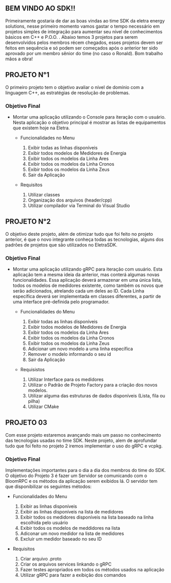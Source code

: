 ## BEM VINDO AO SDK!! 

Primeiramente gostaria de dar as boas vindas ao time SDK da eletra energy solutions, nesse primeiro momento vamos gastar o tempo necessário
em projetos simples de integração para aumentar seu nível de conhecimentos básicos em C++ e P.O.O. . Abaixo temos 3 projetos para serem
desenvolvidos pelos membros récem chegados, esses projetos devem ser feitos em sequência e só podem ser começados após o anterior ter sido aprovado por um membro sênior do time (no caso o Ronald). Bom trabalho mãos a obra!


## PROJETO N°1

O primeiro projeto tem o objetivo avaliar o nível de domínio com a linguagem C++, as estratégias de resolução de problemas. 

### Objetivo Final

- Montar uma aplicação utilizando o Console para iteração com o usuário. Nesta aplicação o objetivo principal é mostrar as listas de equipamentos que existem hoje na Eletra.

    - Funcionalidades no Menu
        1) Exibir todas as linhas disponíveis
        2) Exibir todos modelos de Medidores de Energia
        3) Exibir todos os modelos da Linha Ares
        4) Exibir todos os modelos da Linha Cronos
        5) Exibir todos os modelos da Linha Zeus
        6) Sair da Aplicação

    - Requisitos
        1) Utilizar classes
        2) Organização dos arquivos (header/cpp)
        3) Utilizar compilador via Terminal do Visual Studio

## PROJETO N°2

O objetivo deste projeto, além de otimizar tudo que foi feito no projeto anterior, é que o novo integrante conheça todas as tecnologias, alguns dos padrões de projetos que são utilizados no EletraSDK.

### Objetivo Final

- Montar uma aplicação utilizando gRPC para iteração com usuário. Esta aplicação tem a mesma ideia da anterior, mas conterá algumas novas funcionalidades. Essa aplicação deverá armazenar em uma única lista, todos os modelos de medidores existente, como também os novos que serão adicionados, atrelando cada um deles ao ID. Cada Linha específica deverá ser implementada em classes diferentes, a partir de uma interface pré-definida pelo programador.

    - Funcionalidades do Menu
        1. Exibir todas as linhas disponíveis
        2. Exibir todos modelos de Medidores de Energia
        3. Exibir todos os modelos da Linha Ares
        4. Exibir todos os modelos da Linha Cronos
        5. Exibir todos os modelos da Linha Zeus
        6. Adicionar um novo modelo a uma linha específica
        7. Remover o modelo informando o seu id
        8. Sair da Aplicação

    - Requisistos
        1. Utilizar Interface para os medidores
        2. Utilizar o Padrão de Projeto Factory para a criação dos novos modelos.
        3. Utilizar alguma das estruturas de dados disponíveis (Lista, fila ou pilha)
        4. Utilizar CMake


## PROJETO 03

Com esse projeto estaremos avançando mais um passo no conhecimento das tecnologias usadas no time SDK. Neste projeto, alem de aprofundar tudo que foi feito no projeto 2 iremos implementar o uso do gRPC e vcpkg. 

### Objetivo Final

Implementações importantes para o dia a dia dos membros do time do SDK. O objetivo do Projeto 3 é fazer um Servidor se comunicando com o BloomRPC e os métodos da aplicação serem exibidos lá. O servidor tem que disponibilizar os seguintes métodos:

- Funcionalidades do Menu

    1. Exibir as linhas disponíveis
    2. Exibir as linhas disponíveis na lista de medidores
    3. Exibir todos os medidores disponíveis na lista baseado na linha escolhida pelo usuário
    4. Exibir todos os modelos de meddidores na lista
    5. Adiconar um novo medidor na lista de medidores
    6. Excluir um medidor baseado no seu ID
       
- Requisitos

    1. Criar arquivo .proto 
    2. Criar os arquivos services linkando o gRPC 
    3. Fazer testes apropriados em todos os métodos usados na aplicação
    4. Utilizar gRPC para fazer a exibição dos comandos


